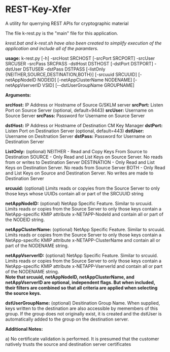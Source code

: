 # REST-Key-Xfer
A utility for querrying REST APIs for cryptographic material

The file k-rest.py is the "main" file for this application.

*krest.bat and k-rest.sh have also been created to simplify execution of the application and include all of the paramters.*

__usage:__ k-rest.py [-h] -srcHost SRCHOST [-srcPort SRCPORT] -srcUser SRCUSER -srcPass SRCPASS -dstHost DSTHOST [-dstPort DSTPORT] -dstUser DSTUSER -dstPass DSTPASS [-listOnly {NEITHER,SOURCE,DESTINATION,BOTH}] [-srcuuid SRCUUID] [-netAppNodeID NODEID] [-netAppClusterName NODENAME] [-netAppVserverID VSID] [--dstUserGroupName GROUPNAME]

__Arguments:__

__srcHost:__    IP Address or Hostname of Source G/SKLM server
__srcPort:__    Listen Port on Source Server (optional, default=9443)
__srcUser:__    Username on Source Server
__srcPass:__    Password for Username on Source Server

__dstHost:__    IP Address or Hostname of Destination CM Key Manager
__dstPort:__    Listen Port on Destination Server (optional, default=443)
__dstUser:__    Username on Desitnation Server
__dstPass:__    Password for Username on Destination Server

__ListOnly:__   (optional)
            NEITHER - Read and Copy Keys From Source to Destination
            SOURCE - Only Read and List Keys on Source Server.  No reads from or writes to Destination Server
            DESTINATION - Only Read and List Keys on Destination Server.  No reads from Source Server
            BOTH - Only Read and List Keys on Source and Destination Server.  No writes are made to Destination Server
            
__srcuuid:__    (optional)
            Limits reads or copyies from the Source Server to only those keys whose UUIDs contain all or part of the SRCUUID string

__netAppNodeID:__   (optional)
            NetApp Specific Feature.  Similar to srcuuid.  Limits reads or copies from the Source Server to only those keys contain a NetApp-specific KMIP attribute x-NETAPP-NodeId and contain all or part of the NODEID string.

__netAppClusterName:__  (optional)
            NetApp Specific Feature.  Similar to srcuuid.  Limits reads or copies from the Source Server to only those keys contain a NetApp-specific KMIP attribute x-NETAPP-ClusterName and contain all or part of the NODENAME string.
            
__netAppVserverID:__    (optional)
            NetApp Specific Feature.  Similar to srcuuid.  Limits reads or copies from the Source Server to only those keys contain a NetApp-specific KMIP attribute x-NETAPP-VserverId and contain all or part of the NODENAME string.            
__Note that srcuuid, netAppNodeID, netAppClusterName, and netAppVserverID are optional, independent flags.  But when included, their filters are combined so that all criteria are applied when selecting the source keys.__

__dstUserGroupName:__    (optional)
            Desitination Group Name.  When supplied, keys written to the destination are also accessible by memembers of this group.  If the group does not originally exist, it is created and the dstUser is automatically added to the group on the destination server.


__Additional Notes:__

a) No certificate validation is performed.  It is presumed that the customer natively trusts the source and destination server certificates

